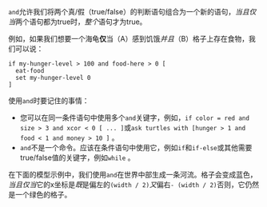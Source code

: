 ﻿`and`允许我们将两个真/假（true/false）的判断语句组合为一个新的语句，*当且仅当*两个语句都为true时，*整个*语句才为true。

例如，如果我们想要一个海龟**仅**当（A）感到饥饿*并且*（B）格子上存在食物，我们可以说：

```
if my-hunger-level > 100 and food-here > 0 [
  eat-food
  set my-hunger-level 0
]
```

使用`and`时要记住的事情：

- 您可以在同一条件语句中使用多个`and`关键字，例如，`if color = red and size > 3 and xcor < 0 [ ... ]`或`ask turtles with [hunger > 1 and food < 1 and money > 10 ]` 。
- `and`不是一个命令。应该在条件语句中使用它，例如`if`和`if-else`或其他需要true/false值的关键字，例如`while` 。

在下面的模型示例中，我们使用`and`在世界中部生成一条河流。格子会变成蓝色，*当且仅当*它的x坐标是*既*是偏左的`(width / 2)`*又*偏右`- (width / 2)`否则，它仍然是一个绿色的格子。
